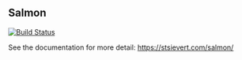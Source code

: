 ## Salmon
[![Build Status](https://travis-ci.com/stsievert/salmon.svg?branch=master)](https://travis-ci.com/stsievert/salmon)

See the documentation for more detail: https://stsievert.com/salmon/

